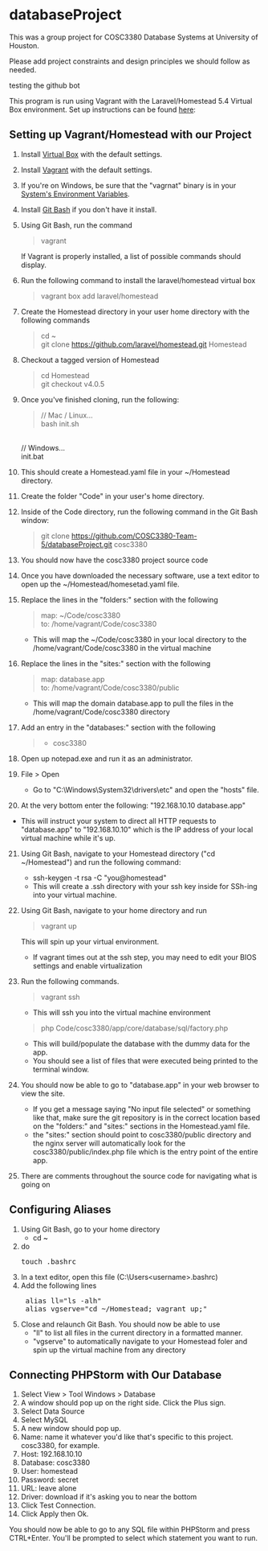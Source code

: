 # databaseProject
This was a group project for COSC3380 Database Systems at University of Houston.

Please add project constraints and design principles we should follow as needed.

testing the github bot

This program is run using Vagrant with the Laravel/Homestead 5.4 Virtual Box environment.
Set up instructions can be found [here](https://laravel.com/docs/5.4/homestead): 

## Setting up Vagrant/Homestead with our Project
1. Install [Virtual Box](https://www.virtualbox.org/wiki/Downloads) with the default settings.
2. Install [Vagrant](https://www.vagrantup.com/downloads.html) with the default settings.
3. If you're on Windows, be sure that the "vagrnat" binary is in your [System's Environment Variables](http://www.computerhope.com/issues/ch000549.htm).
4. Install [Git Bash](https://git-scm.com/downloads) if you don't have it install.
5. Using Git Bash, run the command
    > vagrant
    
    If Vagrant is properly installed, a list of possible commands should display.
6. Run the following command to install the laravel/homestead virtual box
    > vagrant box add laravel/homestead
7. Create the Homestead directory in your user home directory with the following commands
    > cd ~<br />
    git clone https://github.com/laravel/homestead.git Homestead
8. Checkout a tagged version of Homestead
    > cd Homestead<br/>
    git checkout v4.0.5
9. Once you've finished cloning, run the following:
    >// Mac / Linux...<br/>
     bash init.sh<br/>
     <br/>
     // Windows...<br/>
     init.bat<br/>
10. This should create a Homestead.yaml file in your ~/Homestead directory.
11. Create the folder "Code" in your user's home directory.
12. Inside of the Code directory, run the following command in the Git Bash window:
    > git clone https://github.com/COSC3380-Team-5/databaseProject.git cosc3380
13. You should now have the cosc3380 project source code
13. Once you have downloaded the necessary software, use a text editor to open up the ~/Homestead/homesetad.yaml file.
15. Replace the lines in the "folders:" section with the following
    > map: ~/Code/cosc3380 <br/>
     to: /home/vagrant/Code/cosc3380
     
     - This will map the ~/Code/cosc3380 in your local directory to the /home/vagrant/Code/cosc3380 in the virtual machine
16. Replace the lines in the "sites:" section with the following
    > map: database.app<br/>
      to: /home/vagrant/Code/cosc3380/public
      
    - This will map the domain database.app to pull the files in the /home/vagrant/Code/cosc3380 directory
    
17. Add an entry in the "databases:" section with the following
    > - cosc3380

18. Open up notepad.exe and run it as an administrator.
19. File \> Open
    - Go to "C:\Windows\System32\drivers\etc" and open the "hosts" file.
    
20. At the very bottom enter the following:
   "192.168.10.10 database.app"
   - This will instruct your system to direct all HTTP requests to "database.app" to "192.168.10.10" which is the IP address of your local virtual machine while it's up.
   
21. Using Git Bash, navigate to your Homestead directory ("cd ~/Homestead") and run the following command:
    - ssh-keygen -t rsa -C "you@homestead"
    - This will create a .ssh directory with your ssh key inside for SSh-ing into your virtual machine.
    
22. Using Git Bash, navigate to your home directory and run 
    > vagrant up
     
     This will spin up your virtual environment.
    - If vagrant times out at the ssh step, you may need to edit your BIOS settings and enable virtualization
23. Run the following commands.
    > vagrant ssh
    - This will ssh you into the virtual machine environment
    > php Code/cosc3380/app/core/database/sql/factory.php
    - This will build/populate the database with the dummy data for the app. 
    - You should see a list of files that were executed being printed to the terminal window.
24. You should now be able to go to "database.app" in your web browser to view the site.
    - If you get a message saying "No input file selected" or something like that, make sure the git repository is in the correct location based on the "folders:" and "sites:" sections in the Homestead.yaml file.
    - the "sites:" section should point to cosc3380/public directory and the nginx server will automatically look for the cosc3380/public/index.php file which is the entry point of the entire app.
25. There are comments throughout the source code for navigating what is going on

## Configuring Aliases
1. Using Git Bash, go to your home directory
    - cd ~
2. do 
    <pre>touch .bashrc</pre>
3. In a text editor, open this file (C:\Users\<username>\.bashrc)
4. Add the following lines
    <pre>
    alias ll="ls -alh"
    alias vgserve="cd ~/Homestead; vagrant up;"</pre>
5. Close and relaunch Git Bash. You should now be able to use 
    - "ll" to list all files in the current directory in a formatted manner.
    - "vgserve" to automatically navigate to your Homestead foler and spin up the virtual machine from any directory
## Connecting PHPStorm with Our Database
1. Select View > Tool Windows > Database
2. A window should pop up on the right side. Click the Plus sign.
3. Select Data Source
4. Select MySQL
5. A new window should pop up.
6. Name: name it whatever you'd like that's specific to this project. cosc3380, for example.
7. Host: 192.168.10.10
8. Database: cosc3380
9. User: homestead
10. Password: secret
11. URL: leave alone
12. Driver: download if it's asking you to near the bottom
13. Click Test Connection.
14. Click Apply then Ok.

You should now be able to go to any SQL file within PHPStorm and press CTRL+Enter. You'll be prompted to select which statement you want to run.
